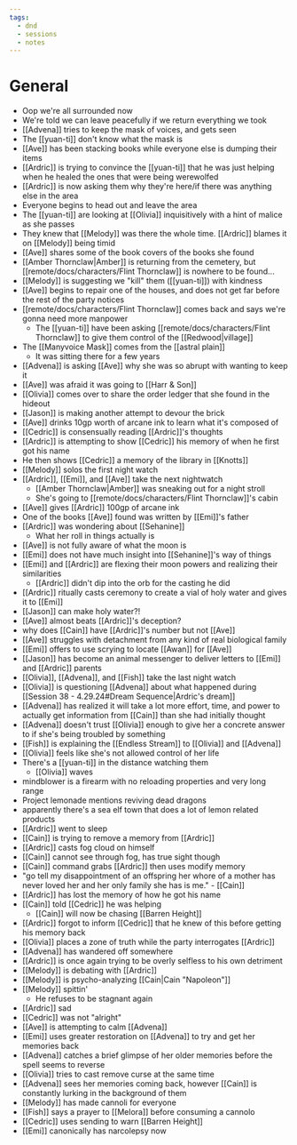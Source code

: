 ```yaml
---
tags:
  - dnd
  - sessions
  - notes
---
```

# General
- Oop we're all surrounded now
- We're told we can leave peacefully if we return everything we took
- [[Advena]] tries to keep the mask of voices, and gets seen
- The [[yuan-ti]] don't know what the mask is
- [[Ave]] has been stacking books while everyone else is dumping their items
- [[Ardric]] is trying to convince the [[yuan-ti]] that he was just helping when he healed the ones that were being werewolfed
- [[Ardric]] is now asking them why they're here/if there was anything else in the area
- Everyone begins to head out and leave the area
- The [[yuan-ti]] are looking at [[Olivia]] inquisitively with a hint of malice as she passes
- They knew that [[Melody]] was there the whole time. [[Ardric]] blames it on [[Melody]] being timid
- [[Ave]] shares some of the book covers of the books she found
- [[Amber Thornclaw|Amber]] is returning from the cemetery, but [[remote/docs/characters/Flint Thornclaw]] is nowhere to be found...
- [[Melody]] is suggesting we "kill" them ([[yuan-ti]]) with kindness
- [[Ave]] begins to repair one of the houses, and does not get far before the rest of the party notices
- [[remote/docs/characters/Flint Thornclaw]] comes back and says we're gonna need more manpower
	- The [[yuan-ti]] have been asking [[remote/docs/characters/Flint Thornclaw]] to give them control of the [[Redwood|village]]
- The [[Manyvoice Mask]] comes from the [[astral plain]]
	- It was sitting there for a few years
- [[Advena]] is asking [[Ave]] why she was so abrupt with wanting to keep it
- [[Ave]] was afraid it was going to [[Harr & Son]]
- [[Olivia]] comes over to share the order ledger that she found in the hideout
- [[Jason]] is making another attempt to devour the brick
- [[Ave]] drinks 10gp worth of arcane ink to learn what it's composed of
- [[Cedric]] is consensually reading [[Ardric]]'s thoughts
- [[Ardric]] is attempting to show [[Cedric]] his memory of when he first got his name
- He then shows [[Cedric]] a memory of the library in [[Knotts]]
- [[Melody]] solos the first night watch
- [[Ardric]], [[Emi]], and [[Ave]] take the next nightwatch
	- [[Amber Thornclaw|Amber]] was sneaking out for a night stroll
	- She's going to [[remote/docs/characters/Flint Thornclaw]]'s cabin
- [[Ave]] gives [[Ardric]] 100gp of arcane ink
- One of the books [[Ave]] found was written by [[Emi]]'s father
- [[Ardric]] was wondering about [[Sehanine]]
	- What her roll in things actually is
- [[Ave]] is not fully aware of what the moon is
- [[Emi]] does not have much insight into [[Sehanine]]'s way of things
- [[Emi]] and [[Ardric]] are flexing their moon powers and realizing their similarities
	- [[Ardric]] didn't dip into the orb for the casting he did
- [[Ardric]] ritually casts ceremony to create a vial of holy water and gives it to [[Emi]]
- [[Jason]] can make holy water?!
- [[Ave]] almost beats [[Ardric]]'s deception?
- why does [[Cain]] have [[Ardric]]'s number but not [[Ave]]
- [[Ave]] struggles with detachment from any kind of real biological family
- [[Emi]] offers to use scrying to locate [[Awan]] for [[Ave]]
- [[Jason]] has become an animal messenger to deliver letters to [[Emi]] and [[Ardric]] parents
- [[Olivia]], [[Advena]], and [[Fish]] take the last night watch
- [[Olivia]] is questioning [[Advena]] about what happened during [[Session 38 - 4.29.24#Dream Sequence|Ardric's dream]]
- [[Advena]] has realized it will take a lot more effort, time, and power to actually get information from [[Cain]] than she had initially thought
- [[Advena]] doesn't trust [[Olivia]] enough to give her a concrete answer to if she's being troubled by something
- [[Fish]] is explaining the [[Endless Stream]] to [[Olivia]] and [[Advena]]
- [[Olivia]] feels like she's not allowed control of her life
- There's a [[yuan-ti]] in the distance watching them
	- [[Olivia]] waves
- mindblower is a firearm with no reloading properties and very long range
- Project lemonade mentions reviving dead dragons
- apparently there's a sea elf town that does a lot of lemon related products
- [[Ardric]] went to sleep
- [[Cain]] is trying to remove a memory from [[Ardric]]
- [[Ardric]] casts fog cloud on himself
- [[Cain]] cannot see through fog, has true sight though
- [[Cain]] command grabs [[Ardric]] then uses modify memory
- "go tell my disappointment of an offspring her whore of a mother has never loved her and her only family she has is me." - [[Cain]]
- [[Ardric]] has lost the memory of how he got his name
- [[Cain]] told [[Cedric]] he was helping
	- [[Cain]] will now be chasing [[Barren Height]]
- [[Ardric]] forgot to inform [[Cedric]] that he knew of this before getting his memory back
- [[Olivia]] places a zone of truth while the party interrogates [[Ardric]]
- [[Advena]] has wandered off somewhere
- [[Ardric]] is once again trying to be overly selfless to his own detriment
- [[Melody]] is debating with [[Ardric]]
- [[Melody]] is psycho-analyzing [[Cain|Cain "Napoleon"]]
- [[Melody]] spittin'
	- He refuses to be stagnant again
- [[Ardric]] sad
- [[Cedric]] was not "alright"
- [[Ave]] is attempting to calm [[Advena]]
- [[Emi]] uses greater restoration on [[Advena]] to try and get her memories back
- [[Advena]] catches a brief glimpse of her older memories before the spell seems to reverse
- [[Olivia]] tries to cast remove curse at the same time
- [[Advena]] sees her memories coming back, however [[Cain]] is constantly lurking in the background of them
- [[Melody]] has made cannoli for everyone
- [[Fish]] says a prayer to [[Melora]] before consuming a cannolo
- [[Cedric]] uses sending to warn [[Barren Height]]
- [[Emi]] canonically has narcolepsy now 